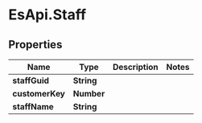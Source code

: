 # EsApi.Staff

## Properties

Name | Type | Description | Notes
------------ | ------------- | ------------- | -------------
**staffGuid** | **String** |  | 
**customerKey** | **Number** |  | 
**staffName** | **String** |  | 


